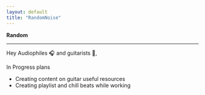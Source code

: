 ```yaml
---
layout: default
title: "RandomNoise"
---
```


**Random**
<hr/>
Hey Audiophiles 🎧 and guitarists 🎸,

In Progress plans
- Creating content on guitar useful resources 
- Creating playlist and chill beats while working